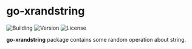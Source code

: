 # go-xrandstring

![Building](https://img.shields.io/badge/building-passing-green.svg)
![Version](https://img.shields.io/badge/version-1.1.0-blue.svg)
![License](https://img.shields.io/badge/license-MIT-blue.svg)

**go-xrandstring** package contains some random operation about string.
